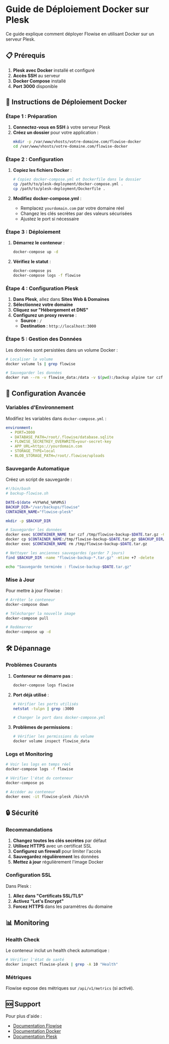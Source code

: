 # Guide de Déploiement Docker sur Plesk

Ce guide explique comment déployer Flowise en utilisant Docker sur un serveur Plesk.

## 📋 Prérequis

1. **Plesk avec Docker** installé et configuré
2. **Accès SSH** au serveur
3. **Docker Compose** installé
4. **Port 3000** disponible

## 🚀 Instructions de Déploiement Docker

### Étape 1 : Préparation

1. **Connectez-vous en SSH** à votre serveur Plesk
2. **Créez un dossier** pour votre application :
   ```bash
   mkdir -p /var/www/vhosts/votre-domaine.com/flowise-docker
   cd /var/www/vhosts/votre-domaine.com/flowise-docker
   ```

### Étape 2 : Configuration

1. **Copiez les fichiers Docker** :
   ```bash
   # Copiez docker-compose.yml et Dockerfile dans le dossier
   cp /path/to/plesk-deployment/docker-compose.yml .
   cp /path/to/plesk-deployment/Dockerfile .
   ```

2. **Modifiez docker-compose.yml** :
   - Remplacez `yourdomain.com` par votre domaine réel
   - Changez les clés secrètes par des valeurs sécurisées
   - Ajustez le port si nécessaire

### Étape 3 : Déploiement

1. **Démarrez le conteneur** :
   ```bash
   docker-compose up -d
   ```

2. **Vérifiez le statut** :
   ```bash
   docker-compose ps
   docker-compose logs -f flowise
   ```

### Étape 4 : Configuration Plesk

1. **Dans Plesk**, allez dans **Sites Web & Domaines**
2. **Sélectionnez votre domaine**
3. **Cliquez sur "Hébergement et DNS"**
4. **Configurez un proxy reverse** :
   - **Source** : `/`
   - **Destination** : `http://localhost:3000`

### Étape 5 : Gestion des Données

Les données sont persistées dans un volume Docker :
```bash
# Localiser le volume
docker volume ls | grep flowise

# Sauvegarder les données
docker run --rm -v flowise_data:/data -v $(pwd):/backup alpine tar czf /backup/flowise-backup.tar.gz -C /data .
```

## 🔧 Configuration Avancée

### Variables d'Environnement

Modifiez les variables dans `docker-compose.yml` :

```yaml
environment:
  - PORT=3000
  - DATABASE_PATH=/root/.flowise/database.sqlite
  - FLOWISE_SECRETKEY_OVERWRITE=your-secret-key
  - APP_URL=https://yourdomain.com
  - STORAGE_TYPE=local
  - BLOB_STORAGE_PATH=/root/.flowise/uploads
```

### Sauvegarde Automatique

Créez un script de sauvegarde :

```bash
#!/bin/bash
# backup-flowise.sh

DATE=$(date +%Y%m%d_%H%M%S)
BACKUP_DIR="/var/backups/flowise"
CONTAINER_NAME="flowise-plesk"

mkdir -p $BACKUP_DIR

# Sauvegarder les données
docker exec $CONTAINER_NAME tar czf /tmp/flowise-backup-$DATE.tar.gz -C /root/.flowise .
docker cp $CONTAINER_NAME:/tmp/flowise-backup-$DATE.tar.gz $BACKUP_DIR/
docker exec $CONTAINER_NAME rm /tmp/flowise-backup-$DATE.tar.gz

# Nettoyer les anciennes sauvegardes (garder 7 jours)
find $BACKUP_DIR -name "flowise-backup-*.tar.gz" -mtime +7 -delete

echo "Sauvegarde terminée : flowise-backup-$DATE.tar.gz"
```

### Mise à Jour

Pour mettre à jour Flowise :

```bash
# Arrêter le conteneur
docker-compose down

# Télécharger la nouvelle image
docker-compose pull

# Redémarrer
docker-compose up -d
```

## 🛠️ Dépannage

### Problèmes Courants

1. **Conteneur ne démarre pas** :
   ```bash
   docker-compose logs flowise
   ```

2. **Port déjà utilisé** :
   ```bash
   # Vérifier les ports utilisés
   netstat -tulpn | grep :3000
   
   # Changer le port dans docker-compose.yml
   ```

3. **Problèmes de permissions** :
   ```bash
   # Vérifier les permissions du volume
   docker volume inspect flowise_data
   ```

### Logs et Monitoring

```bash
# Voir les logs en temps réel
docker-compose logs -f flowise

# Vérifier l'état du conteneur
docker-compose ps

# Accéder au conteneur
docker exec -it flowise-plesk /bin/sh
```

## 🔒 Sécurité

### Recommandations

1. **Changez toutes les clés secrètes** par défaut
2. **Utilisez HTTPS** avec un certificat SSL
3. **Configurez un firewall** pour limiter l'accès
4. **Sauvegardez régulièrement** les données
5. **Mettez à jour** régulièrement l'image Docker

### Configuration SSL

Dans Plesk :
1. **Allez dans "Certificats SSL/TLS"**
2. **Activez "Let's Encrypt"**
3. **Forcez HTTPS** dans les paramètres du domaine

## 📊 Monitoring

### Health Check

Le conteneur inclut un health check automatique :
```bash
# Vérifier l'état de santé
docker inspect flowise-plesk | grep -A 10 "Health"
```

### Métriques

Flowise expose des métriques sur `/api/v1/metrics` (si activé).

## 🆘 Support

Pour plus d'aide :
- [Documentation Flowise](https://docs.flowiseai.com/)
- [Documentation Docker](https://docs.docker.com/)
- [Documentation Plesk](https://docs.plesk.com/)